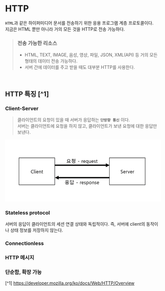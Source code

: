 # HTTP
`HTML`과 같은 하이퍼미디어 문서를 전송하기 위한 응용 프로그램 계층 프로토콜이다.<br>
지금은 HTML 뿐만 아니라 거의 모든 것을 HTTP로 전송 가능하다.
<br>

> ### 전송 가능한 리소스
> 
> - HTML, TEXT, IMAGE, 음성, 영상, 파일, JSON, XML(API) 등 거의 모든 형태의 데이터 전송 가능하다.
> - 서버 간에 데이터를 주고 받을 때도 대부분 HTTP를 사용한다.
<br>

## HTTP 특징 [^1]
### Client-Server
> 클라이언트의 요청이 있을 때 서버가 응답하는 **`단방향 통신`** 이다.<br>
> 서버는 클라이언트에 요청을 하지 않고, 클라이언트가 보낸 요청에 대한 응답만 보낸다.<br>

![](./Image/client-server-model.png)

### Stateless protocol
서버의 응답이 클라이언트의 세션 연결 상태와 독립적이다. 즉, 서버에 client의 동작이나 상태 정보를 저장하지 않는다.

### Connectionless


### HTTP 메시지

### 단순함, 확장 가능


[^1] https://developer.mozilla.org/ko/docs/Web/HTTP/Overview
